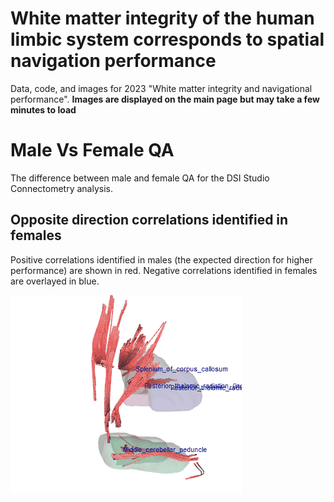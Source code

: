 # White matter integrity of the human limbic system corresponds to spatial navigation performance
Data, code, and images for 2023 "White matter integrity and navigational performance". 
**Images are displayed on the main page but may take a few minutes to load**

# Male Vs Female QA
The difference between male and female QA for the DSI Studio Connectometry analysis. 

## Opposite direction correlations identified in females
Positive correlations identified in males (the expected direction for higher performance) are shown in red.
Negative correlations identified in females are overlayed in blue. 

![malesVsFemalesQA](https://github.com/NeuroscienceScripts/kasowski_chrastil_2023_white_matter/blob/main/Images/MaleVsFemaleQA.gif)
